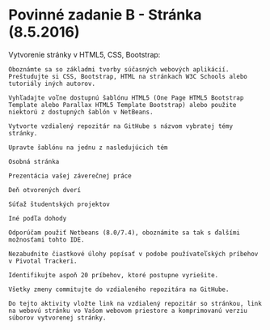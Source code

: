 # Povinné zadanie B - Stránka (8.5.2016)
Vytvorenie stránky v HTML5, CSS, Bootstrap:

	Oboznámte sa so základmi tvorby súčasných webových aplikácií. Preštudujte si CSS, Bootstrap, HTML na stránkach W3C Schools alebo tutoriály iných autorov.

	Vyhľadajte voľne dostupnú šablónu HTML5 (One Page HTML5 Bootstrap Template alebo Parallax HTML5 Template Bootstrap) alebo použite niektorú z dostupných šablón v NetBeans.

	Vytvorte vzdialený repozitár na GitHube s názvom vybratej témy stránky.

	Upravte šablónu na jednu z nasledujúcich tém

	Osobná stránka

	Prezentácia vašej záverečnej práce

	Deň otvorených dverí

	Súťaž študentských projektov

	Iné podľa dohody

	Odporúčam použiť Netbeans (8.0/7.4), oboznámite sa tak s ďalšími  možnosťami tohto IDE.

	Nezabudnite čiastkové úlohy popísať v podobe používateľských príbehov v Pivotal Trackeri.

	Identifikujte aspoň 20 príbehov, ktoré postupne vyriešite.

	Všetky zmeny commitujte do vzdialeného repozitára na GitHube.

	Do tejto aktivity vložte link na vzdialený repozitár so stránkou, link na webovú stránku vo Vašom webovom priestore a komprimovanú verziu súborov vytvorenej stránky. 
